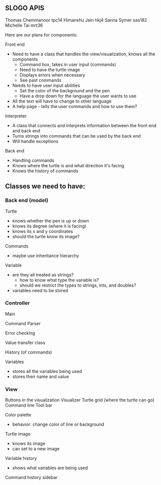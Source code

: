 ## SLOGO APIS

Thomas Chemmanoor tpc14
Himanshu Jain hkj4
Sanna Symer sas182
Michelle Tai mrt36

Here are our plans for components:

Front end
* Need to have a class that handles the view/visualization,
knows all the components 
    * Command box, takes in user input (commands)
    * Need to have the turtle image
    * Displays errors when necessary
    * See past commands
* Needs to have user input abilities
    * Set the color of the background and the pen  
    * Have a drop down for the language the user wants to use
* All the text will have to change to other language
* A help page - tells the user commands and how to use them?
    
Interpreter
* A class that connects and interprets information between the front
end and back end
* Turns strings into commands that can be used by the back end
* Will handle exceptions

Back end
* Handling commands
* Knows where the turtle is and what direction it's facing
* Knows the history of commands

## Classes we need to have:

### Back end (model)
Turtle
- knows whether the pen is up or down
- knows its degree (where it is facing)
- knows its x and y coordinates
- should the turtle know its image?

Commands 
- maybe use inheritance hierarchy 

Variable
- are they all treated as strings?
    - how to know what type the variable is?
    - should we restrict the types to strings, ints, and doubles?
- variables need to be stored

### Controller
Main

Command Parser

Error checking

Value transfer class

History (of commands)

Variables 
- stores all the variables being used 
- stores their name and value

### View
Buttons in the visualization
Visualizer
Turtle grid (where the turtle can go)
Command line
Tool bar

Color palette 
- behavior: change color of line or background

Turtle image
- knows its image
- can set to a new image

Variable history
- shows what variables are being used

Command history sidebar

